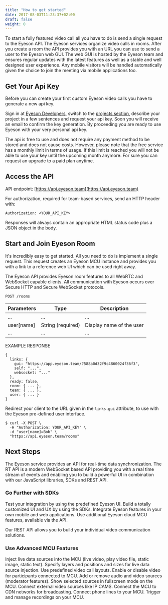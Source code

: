 ```yaml
---
title: "How to get started"
date: 2017-08-03T11:23:37+02:00
draft: false
weight: 0
---
```


To start a fully featured video call all you have to do is send a single
request to the Eyeson API. The Eyeson services organize video calls in
rooms. After you create a room the API provides you with an URL you can use to
send a user to the Eyeson web GUI. The web GUI is hosted by the Eyeson team and
ensures regular updates with the latest features as well as a stable and well
designed user experience. Any mobile visitors will be handled automatically
given the choice to join the meeting via mobile applications too.

## Get Your Api Key

Before you can create your first custom Eyeson video calls you have to
generate a new api key.

Sign in at [Eyeson Developers](https://developers.eyeson.team/), switch to
the [projects section](https://developers.eyeson.team/projects), describe your
project in a few sentences and request your api key. Soon you will receive an
email to confirm the key generation. By proceeding you are ready to use
Eyeson with your very personal api key.

The api is free to use and does not require any payment method to be stored and
does not cause costs. However, please note that the free service has a
monthly limit in terms of usage. If this limit is reached you will not be able
to use your key until the upcoming month anymore. For sure you can request an
upgrade to a paid plan anytime.

## Access the API

API endpoint: [https://api.eyeson.team](https://api.eyeson.team)

For authorization, required for team-based services, send an HTTP header with:

```
Authorization: <YOUR_API_KEY>
```

Responses will always contain an appropriate HTML status code plus a JSON
object in the body.

## Start and Join Eyeson Room

It's incredibly easy to get started. All you need to do is implement a single
request. This request creates an Eyeson MCU instance and provides you with a
link to a reference web UI which can be used right away.

The Eyeson API provides Eyeson room features to all WebRTC and WebSocket
capable clients. All communication with Eyeson occurs over Secure HTTP and
Secure WebSocket protocols.

```
POST /rooms
```

Parameters   | Type              | Description
------------ | ----------------- | -------
...          | ...               | ...
user[name]   | String (required) | Display name of the user
...          | ...               | ...

EXAMPLE RESPONSE
```
{
  links: {
    gui: "https://app.eyeson.team/?588a0d32f9c4860024f36f3",
    self: "...",
    websocket: "..."
  },
  ready: false,
  room: { ... },
  team: { ... },
  user: { ... }
}
```

Redirect your client to the URL given in the `links.gui` attribute, to use
with the Eyeson pre-defined user interface.

```
$ curl -X POST \
  -H "Authorization: YOUR_API_KEY" \
  -d "user[name]=Bob" \
  "https://api.eyeson.team/rooms"
```

## Next Steps

The Eyeson service provides an API for real-time data synchronization. The RT
API is a modern WebSocket based API providing you with a real time stream of
events and enabling you to build a powerful UI in combination with our
JavaScript libraries, SDKs and REST API.

### Go Further with SDKs

Test your integration by using the predefined Eyeson UI. Build a totally
customized UI and UX by using the SDKs. Integrate Eyeson features in your own
mobile and web applications. Use additional Eyeson cloud MCU features,
available via the API.

Our REST API allows you to build your individual video communication solutions.

### Use Advanced MCU Features

Inject live data sources into the MCU (live video, play video file, static
image, static text). Specify layers and positions and sizes for live data
source injection. Use predeﬁned video call layouts. Enable or disable
video for participants connected to MCU. Add or remove audio and video sources
(moderator features). Show selected sources in fullscreen mode on the MCU.
Connect external video sources like IP CAMS. Connect the MCU to CDN networks
for broadcasting.  Connect phone lines to your MCU. Trigger and manage
 recordings on your MCU.

